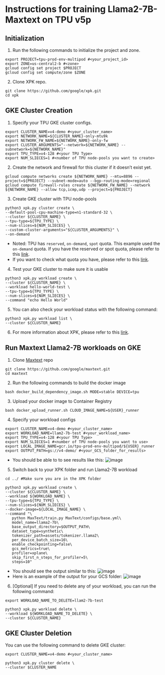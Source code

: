 # Instructions for training Llama2-7B-Maxtext on TPU v5p

## Initialization
1. Run the following commands to initialize the project and zone.
```
export PROJECT=tpu-prod-env-multipod #<your_project_id>
export ZONE=us-central2-b #<zone>
gcloud config set project $PROJECT
gcloud config set compute/zone $ZONE
```

2. Clone XPK repo.
```
git clone https://github.com/google/xpk.git
cd xpk
```

## GKE Cluster Creation 
1. Specify your TPU GKE cluster configs.
```
export CLUSTER_NAME=v4-demo #<your_cluster_name>
export NETWORK_NAME=${CLUSTER_NAME}-only-mtu9k
export NETWORK_FW_NAME=${NETWORK_NAME}-only-fw
export CLUSTER_ARGUMENTS="--network=${NETWORK_NAME} --subnetwork=${NETWORK_NAME}"
export TPU_TYPE=v4-128 #<your TPU Type>
export NUM_SLIECES=1 #<number of TPU node-pools you want to create>
```

2. Create the network and firewall for this cluster if it doesn’t exist yet.
```
gcloud compute networks create ${NETWORK_NAME} --mtu=8896 --project=${PROJECT} --subnet-mode=auto --bgp-routing-mode=regional
gcloud compute firewall-rules create ${NETWORK_FW_NAME} --network ${NETWORK_NAME} --allow tcp,icmp,udp --project=${PROJECT}
```

3. Create GKE cluster with TPU node-pools
```
python3 xpk.py cluster create \
--default-pool-cpu-machine-type=n1-standard-32 \
--cluster ${CLUSTER_NAME} \
--tpu-type=${TPU_TYPE} \
--num-slices=${NUM_SLIECES} \
--custom-cluster-arguments="${CLUSTER_ARGUMENTS}" \
--on-demand
```

  * Noted: TPU has `reserved`, `on-demand`, `spot` quota. This example used the `on-demand` quota. If you have the reserved or spot quota, please refer to this [link](https://github.com/google/xpk?tab=readme-ov-file#cluster-create).
  * If you want to check what quota you have, please refer to this [link](https://cloud.google.com/kubernetes-engine/docs/how-to/tpus#ensure-quota).

4. Test your GKE cluster to make sure it is usable
```
python3 xpk.py workload create \
--cluster ${CLUSTER_NAME} \
--workload hello-world-test \
--tpu-type=${TPU_TYPE} \
--num-slices=${NUM_SLIECES} \
--command "echo Hello World"
```
5. You can also check your workload status with the following command:
  ```
python3 xpk.py workload list \
--cluster ${CLUSTER_NAME}
  ```
6. For more information about XPK, please refer to this [link](https://github.com/google/xpk).

## Run Maxtext Llama2-7B workloads on GKE
1. Clone [Maxtext](https://github.com/google/maxtext) repo
```
git clone https://github.com/google/maxtext.git
cd maxtext
```

2. Run the following commands to build the docker image
```
bash docker_build_dependency_image.sh MODE=stable DEVICE=tpu
```

3. Upload your docker image to Container Registry
```
bash docker_upload_runner.sh CLOUD_IMAGE_NAME=${USER}_runner
```

4. Specify your workload configs
```
export CLUSTER_NAME=v4-demo #<your_cluster_name>
export WORKLOAD_NAME=llam2-7b-test #<your_workload_name>
export TPU_TYPE=v4-128 #<your TPU Type>
export NUM_SLIECES=1 #<number of TPU node-pools you want to use>
export LOCAL_IMAGE_NAME=gcr.io/tpu-prod-env-multipod/${USER}_runner
export OUTPUT_PATH=gs://v4-demo/ #<your_GCS_folder_for_results>
```
* You should be able to to see results like this: ![image](https://github.com/user-attachments/assets/c33010a6-e109-411e-8fb5-afb4edb3fa72)


5. Switch back to your XPK folder and run Llama2-7B workload
```
cd ../ #Make sure you are in the XPK folder

python3 xpk.py workload create \
--cluster ${CLUSTER_NAME} \
--workload ${WORKLOAD_NAME} \
--tpu-type=${TPU_TYPE} \
--num-slices=${NUM_SLIECES} \
--docker-image=${LOCAL_IMAGE_NAME} \
--command "\
   python MaxText/train.py MaxText/configs/base.yml\
   model_name=llama2-7b\
   base_output_directory=$OUTPUT_PATH\
   dataset_type=synthetic\
   tokenizer_path=assets/tokenizer.llama2\
   per_device_batch_size=16\
   enable_checkpointing=false\
   gcs_metrics=true\
   profiler=xplane\
   skip_first_n_steps_for_profiler=5\
   steps=10"
```
* You should see the output similar to this: ![image](https://github.com/user-attachments/assets/8ffa72cb-61b1-4f87-a01e-f80d2330341a)
* Here is an example of the output for your GCS folder: ![image](https://github.com/user-attachments/assets/e6a5d808-d401-4854-9630-ad79bccd3044)

6. [Optional] If you need to delete any of your workload, you can run the following command:
```
export WORKLOAD_NAME_TO_DELETE=llam2-7b-test

python3 xpk.py workload delete \
--workload ${WORKLOAD_NAME_TO_DELETE} \
--cluster ${CLUSTER_NAME}
```

## GKE Cluster Deletion
You can use the following command to delete GKE cluster:
```
export CLUSTER_NAME=v4-demo #<your_cluster_name>

python3 xpk.py cluster delete \
--cluster $CLUSTER_NAME
```



